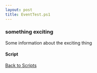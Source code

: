 ```yaml
---
layout: post
title: EventTest.ps1
---
```


### something exciting

Some information about the exciting thing

#### Script

<script async src="https://gist-it.appspot.com/github.com/BanterBoy/scripts-blog/blob/master/PowerShell/scripts/EventLogs/EventTest.ps1" crossorigin="anonymous"></script>

<a href="/menu/_pages/scripts.html">Back to Scripts</a>
